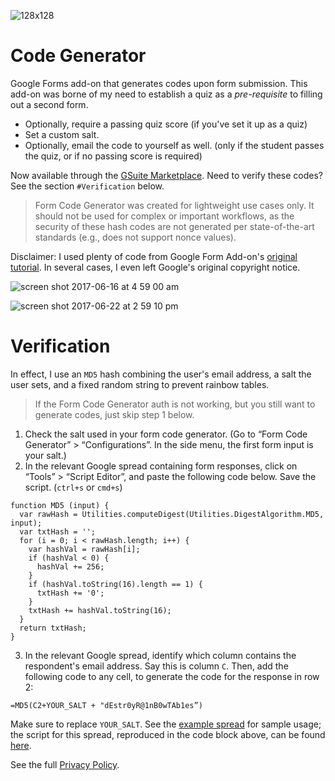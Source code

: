 ![128x128](https://user-images.githubusercontent.com/2068077/27226478-1f04d1d0-5254-11e7-95b7-00ebe45def79.png)

# Code Generator
Google Forms add-on that generates codes upon form submission. This add-on was borne of my need to establish a quiz as a *pre-requisite* to filling out a second form.

- Optionally, require a passing quiz score (if you've set it up as a quiz)
- Set a custom salt.
- Optionally, email the code to yourself as well. (only if the student passes the quiz, or if no passing score is required)

Now available through the [GSuite Marketplace](https://gsuite.google.com/marketplace/app/form_code_generator/796344568436). Need to verify these codes? See the section `#Verification` below.

> Form Code Generator was created for lightweight use cases only. It should not be used for complex or important workflows, as the security of these hash codes are not generated per state-of-the-art standards (e.g., does not support nonce values).

Disclaimer: I used plenty of code from Google Form Add-on's [original tutorial](https://developers.google.com/apps-script/quickstart/forms-add-on). In several cases, I even left Google's original copyright notice.

![screen shot 2017-06-16 at 4 59 00 am](https://user-images.githubusercontent.com/2068077/27226486-27bb1f64-5254-11e7-88cc-72a307145535.png)

![screen shot 2017-06-22 at 2 59 10 pm](https://user-images.githubusercontent.com/2068077/27457941-6941911e-575b-11e7-9ce0-b7ccae058229.png)

# Verification

In effect, I use an `MD5` hash combining the user's email address, a salt the user sets, and a fixed random string to prevent rainbow tables.

> If the Form Code Generator auth is not working, but you still want to generate codes, just skip step 1 below. 

1. Check the salt used in your form code generator. (Go to “Form Code Generator” > “Configurations”. In the side menu, the first form input is your salt.)
2. In the relevant Google spread containing form responses, click on “Tools” > “Script Editor”, and paste the following code below. Save the script. (`ctrl+s` or `cmd+s`)

````
function MD5 (input) {
  var rawHash = Utilities.computeDigest(Utilities.DigestAlgorithm.MD5, input);
  var txtHash = '';
  for (i = 0; i < rawHash.length; i++) {
    var hashVal = rawHash[i];
    if (hashVal < 0) {
      hashVal += 256;
    }
    if (hashVal.toString(16).length == 1) {
      txtHash += '0';
    }
    txtHash += hashVal.toString(16);
  }
  return txtHash;
}
````

3. In the relevant Google spread, identify which column contains the respondent's email address. Say this is column `C`. Then, add the following code to any cell, to generate the code for the response in row 2:

```
=MD5(C2+YOUR_SALT + "dEstr0yR@1nB0wTAb1es”)
```

Make sure to replace `YOUR_SALT`. See the [example spread](https://docs.google.com/spreadsheets/d/1-70oFCHEGJjd0QFkSKCjqgsNVnaQxOkHFWwZyh5gAjo/edit?usp=sharing) for sample usage; the script for this spread, reproduced in the code block above, can be found [here](https://script.google.com/d/1q_7z_1GO69wvIuq4YKeF46qTP3sFZS_r1TeaonAW0jM89Uq3WeAqykB9/edit?usp=sharing).

See the full [Privacy Policy](privacy.md). 
